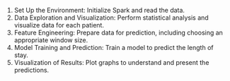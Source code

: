 1. Set Up the Environment: Initialize Spark and read the data.
2. Data Exploration and Visualization: Perform statistical analysis and visualize data for each patient.
3. Feature Engineering: Prepare data for prediction, including choosing an appropriate window size.
4. Model Training and Prediction: Train a model to predict the length of stay.
5. Visualization of Results: Plot graphs to understand and present the predictions.